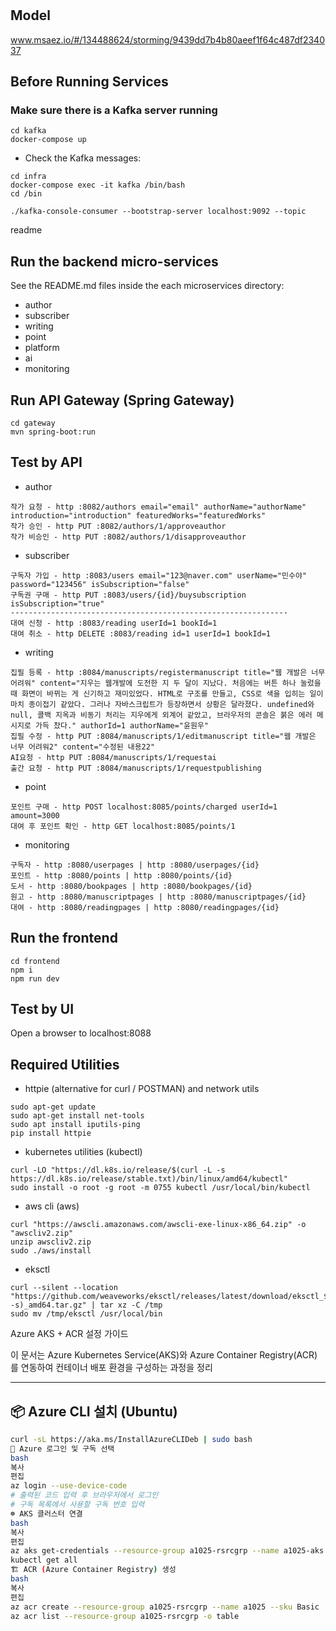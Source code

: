# 

## Model
www.msaez.io/#/134488624/storming/9439dd7b4b80aeef1f64c487df234037

## Before Running Services
### Make sure there is a Kafka server running
```
cd kafka
docker-compose up
```
- Check the Kafka messages:
```
cd infra
docker-compose exec -it kafka /bin/bash
cd /bin

./kafka-console-consumer --bootstrap-server localhost:9092 --topic
```

readme

## Run the backend micro-services
See the README.md files inside the each microservices directory:

- author
- subscriber
- writing
- point
- platform
- ai
- monitoring


## Run API Gateway (Spring Gateway)
```
cd gateway
mvn spring-boot:run
```

## Test by API
- author
```
작가 요청 - http :8082/authors email="email" authorName="authorName" introduction="introduction" featuredWorks="featuredWorks"
작가 승인 - http PUT :8082/authors/1/approveauthor
작가 비승인 - http PUT :8082/authors/1/disapproveauthor
```
- subscriber
```
구독자 가입 - http :8083/users email="123@naver.com" userName="민수야" password="123456" isSubscription="false"
구독권 구매 - http PUT :8083/users/{id}/buysubscription isSubscription="true"
--------------------------------------------------------------
대여 신청 - http :8083/reading userId=1 bookId=1
대여 취소 - http DELETE :8083/reading id=1 userId=1 bookId=1
```
- writing
```
집필 등록 - http :8084/manuscripts/registermanuscript title="웹 개발은 너무 어려워" content="지우는 웹개발에 도전한 지 두 달이 지났다. 처음에는 버튼 하나 눌렀을 때 화면이 바뀌는 게 신기하고 재미있었다. HTML로 구조를 만들고, CSS로 색을 입히는 일이 마치 종이접기 같았다. 그러나 자바스크립트가 등장하면서 상황은 달라졌다. undefined와 null, 콜백 지옥과 비동기 처리는 지우에게 외계어 같았고, 브라우저의 콘솔은 붉은 에러 메시지로 가득 찼다." authorId=1 authorName="윤원우"
집필 수정 - http PUT :8084/manuscripts/1/editmanuscript title="웹 개발은 너무 어려워2" content="수정된 내용22"
AI요청 - http PUT :8084/manuscripts/1/requestai
출간 요청 - http PUT :8084/manuscripts/1/requestpublishing
```
- point
```
포인트 구매 - http POST localhost:8085/points/charged userId=1 amount=3000
대여 후 포인트 확인 - http GET localhost:8085/points/1
```
- monitoring
```
구독자 - http :8080/userpages | http :8080/userpages/{id}
포인트 - http :8080/points | http :8080/points/{id}
도서 - http :8080/bookpages | http :8080/bookpages/{id}
원고 - http :8080/manuscriptpages | http :8080/manuscriptpages/{id}
대여 - http :8080/readingpages | http :8080/readingpages/{id}
```


## Run the frontend
```
cd frontend
npm i
npm run dev
```

## Test by UI
Open a browser to localhost:8088

## Required Utilities

- httpie (alternative for curl / POSTMAN) and network utils
```
sudo apt-get update
sudo apt-get install net-tools
sudo apt install iputils-ping
pip install httpie
```

- kubernetes utilities (kubectl)
```
curl -LO "https://dl.k8s.io/release/$(curl -L -s https://dl.k8s.io/release/stable.txt)/bin/linux/amd64/kubectl"
sudo install -o root -g root -m 0755 kubectl /usr/local/bin/kubectl
```

- aws cli (aws)
```
curl "https://awscli.amazonaws.com/awscli-exe-linux-x86_64.zip" -o "awscliv2.zip"
unzip awscliv2.zip
sudo ./aws/install
```

- eksctl 
```
curl --silent --location "https://github.com/weaveworks/eksctl/releases/latest/download/eksctl_$(uname -s)_amd64.tar.gz" | tar xz -C /tmp
sudo mv /tmp/eksctl /usr/local/bin
```
 Azure AKS + ACR 설정 가이드

이 문서는 Azure Kubernetes Service(AKS)와 Azure Container Registry(ACR)를 연동하여 컨테이너 배포 환경을 구성하는 과정을 정리

---

## 📦 Azure CLI 설치 (Ubuntu)

```bash
curl -sL https://aka.ms/InstallAzureCLIDeb | sudo bash
🔐 Azure 로그인 및 구독 선택
bash
복사
편집
az login --use-device-code
# 출력된 코드 입력 후 브라우저에서 로그인
# 구독 목록에서 사용할 구독 번호 입력
☸️ AKS 클러스터 연결
bash
복사
편집
az aks get-credentials --resource-group a1025-rsrcgrp --name a1025-aks
kubectl get all
🏗️ ACR (Azure Container Registry) 생성
bash
복사
편집
az acr create --resource-group a1025-rsrcgrp --name a1025 --sku Basic
az acr list --resource-group a1025-rsrcgrp -o table
